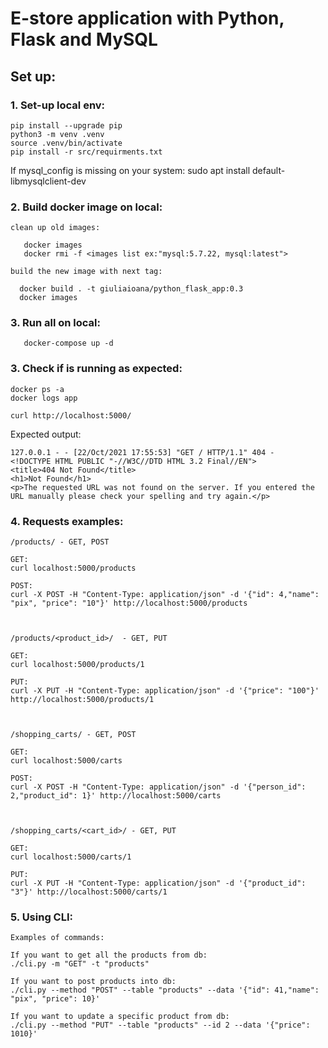 # E-store application with Python, Flask and MySQL

## Set up:

### 1. Set-up local env: 
```
pip install --upgrade pip
python3 -m venv .venv
source .venv/bin/activate
pip install -r src/requirments.txt

```

If mysql_config is missing on your system:
sudo apt install default-libmysqlclient-dev 

### 2. Build docker image on local:
```
clean up old images:

   docker images
   docker rmi -f <images list ex:"mysql:5.7.22, mysql:latest">

build the new image with next tag:

  docker build . -t giuliaioana/python_flask_app:0.3
  docker images

```

### 3. Run all on local:

```
   docker-compose up -d

```

### 3. Check if is running as expected:

```
docker ps -a
docker logs app

curl http://localhost:5000/

```
Expected output:

```
127.0.0.1 - - [22/Oct/2021 17:55:53] "GET / HTTP/1.1" 404 -
<!DOCTYPE HTML PUBLIC "-//W3C//DTD HTML 3.2 Final//EN">
<title>404 Not Found</title>
<h1>Not Found</h1>
<p>The requested URL was not found on the server. If you entered the URL manually please check your spelling and try again.</p>

```

### 4. Requests examples: 

```
/products/ - GET, POST

GET: 
curl localhost:5000/products

POST: 
curl -X POST -H "Content-Type: application/json" -d '{"id": 4,"name": "pix", "price": "10"}' http://localhost:5000/products



/products/<product_id>/  - GET, PUT 

GET:
curl localhost:5000/products/1

PUT: 
curl -X PUT -H "Content-Type: application/json" -d '{"price": "100"}' http://localhost:5000/products/1



/shopping_carts/ - GET, POST 

GET: 
curl localhost:5000/carts

POST:
curl -X POST -H "Content-Type: application/json" -d '{"person_id": 2,"product_id": 1}' http://localhost:5000/carts



/shopping_carts/<cart_id>/ - GET, PUT

GET: 
curl localhost:5000/carts/1

PUT:
curl -X PUT -H "Content-Type: application/json" -d '{"product_id": "3"}' http://localhost:5000/carts/1

```

### 5. Using CLI: 

``` 
Examples of commands: 

If you want to get all the products from db: 
./cli.py -m "GET" -t "products" 

If you want to post products into db: 
./cli.py --method "POST" --table "products" --data '{"id": 41,"name": "pix", "price": 10}'

If you want to update a specific product from db:
./cli.py --method "PUT" --table "products" --id 2 --data '{"price": 1010}'

```